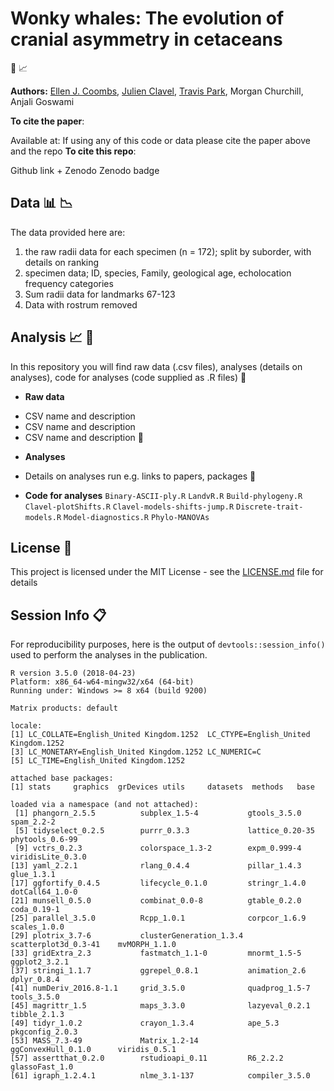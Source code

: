 # Wonky whales: The evolution of cranial asymmetry in cetaceans
:whale2: :chart_with_upwards_trend:


__Authors:__
[Ellen J. Coombs](mailto:ellen.coombs.14@ucl.ac.uk),
[Julien Clavel](https://github.com/JClavel),
[Travis Park](https://github.com/travispark),
Morgan Churchill,
Anjali Goswami 

__To cite the paper__: 
> 
Available at: 
If using any of this code or data please cite the paper above and the repo
__To cite this repo__: 
> 
Github link + Zenodo
Zenodo badge 

## Data :bar_chart: :chart_with_downwards_trend: 

The data provided here are: 
1. the raw radii data for each specimen (n = 172); split by suborder, with details on ranking 
2. specimen data; ID, species, Family, geological age, echolocation frequency categories
3. Sum radii data for landmarks 67-123
4. Data with rostrum removed 

## Analysis :chart_with_upwards_trend: :whale2:
In this repository you will find raw data (.csv files), analyses (details on analyses), code for analyses (code supplied as .R files)
 :file_folder:
* **Raw data**
- CSV name and description 
- CSV name and description 
- CSV name and description 
 :file_folder:
* **Analyses**
- Details on analyses run e.g. links to papers, packages 
 :file_folder:
* **Code for analyses**
`Binary-ASCII-ply.R`
`LandvR.R`
`Build-phylogeny.R`
`Clavel-plotShifts.R`
`Clavel-models-shifts-jump.R`
`Discrete-trait-models.R`
`Model-diagnostics.R` 
`Phylo-MANOVAs`

## License :page_with_curl:
This project is licensed under the MIT License - see the [LICENSE.md](https://github.com/EllenJCoombs/Asymmetry-evolution-cetaceans/blob/master/LICENSE) file for details

## Session Info :clipboard:
For reproducibility purposes, here is the output of `devtools::session_info()` used to perform the analyses in the publication. 

```{r}
R version 3.5.0 (2018-04-23)
Platform: x86_64-w64-mingw32/x64 (64-bit)
Running under: Windows >= 8 x64 (build 9200)

Matrix products: default

locale:
[1] LC_COLLATE=English_United Kingdom.1252  LC_CTYPE=English_United Kingdom.1252   
[3] LC_MONETARY=English_United Kingdom.1252 LC_NUMERIC=C                           
[5] LC_TIME=English_United Kingdom.1252    

attached base packages:
[1] stats     graphics  grDevices utils     datasets  methods   base     

loaded via a namespace (and not attached):
 [1] phangorn_2.5.5          subplex_1.5-4           gtools_3.5.0            spam_2.2-2             
 [5] tidyselect_0.2.5        purrr_0.3.3             lattice_0.20-35         phytools_0.6-99        
 [9] vctrs_0.2.3             colorspace_1.3-2        expm_0.999-4            viridisLite_0.3.0      
[13] yaml_2.2.1              rlang_0.4.4             pillar_1.4.3            glue_1.3.1             
[17] ggfortify_0.4.5         lifecycle_0.1.0         stringr_1.4.0           dotCall64_1.0-0        
[21] munsell_0.5.0           combinat_0.0-8          gtable_0.2.0            coda_0.19-1            
[25] parallel_3.5.0          Rcpp_1.0.1              corpcor_1.6.9           scales_1.0.0           
[29] plotrix_3.7-6           clusterGeneration_1.3.4 scatterplot3d_0.3-41    mvMORPH_1.1.0          
[33] gridExtra_2.3           fastmatch_1.1-0         mnormt_1.5-5            ggplot2_3.2.1          
[37] stringi_1.1.7           ggrepel_0.8.1           animation_2.6           dplyr_0.8.4            
[41] numDeriv_2016.8-1.1     grid_3.5.0              quadprog_1.5-7          tools_3.5.0            
[45] magrittr_1.5            maps_3.3.0              lazyeval_0.2.1          tibble_2.1.3           
[49] tidyr_1.0.2             crayon_1.3.4            ape_5.3                 pkgconfig_2.0.3        
[53] MASS_7.3-49             Matrix_1.2-14           ggConvexHull_0.1.0      viridis_0.5.1          
[57] assertthat_0.2.0        rstudioapi_0.11         R6_2.2.2                glassoFast_1.0         
[61] igraph_1.2.4.1          nlme_3.1-137            compiler_3.5.0  
```

